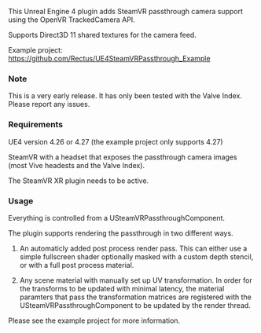 This Unreal Engine 4 plugin adds SteamVR passthrough camera support using the OpenVR TrackedCamera API.

Supports Direct3D 11 shared textures for the camera feed. 

Example project: https://github.com/Rectus/UE4SteamVRPassthrough_Example

### Note ###

This is a very early release. It has only been tested with the Valve Index.
Please report any issues.

### Requirements ###

UE4 version 4.26 or 4.27 (the example project only supports 4.27)

SteamVR with a headset that exposes the passthrough camera images (most Vive headests and the Valve Index).

The SteamVR XR plugin needs to be active.


### Usage ###

Everything is controlled from a USteamVRPassthroughComponent.

The plugin supports rendering the passthrough in two different ways. 

1. An automaticly added post process render pass. This can either use a simple fullscreen shader optionally masked with a custom depth stencil, or with a full post process material.

2. Any scene material with manually set up UV transformation. In order for the transforms to be updated with minimal latency, the material paramters that pass the transformation matrices are registered with the USteamVRPassthroughComponent to be updated by the render thread.

Please see the example project for more information.